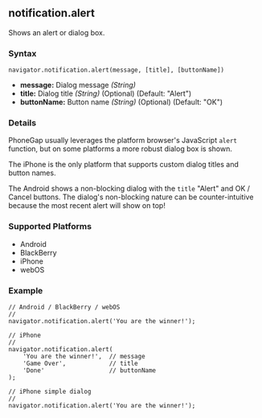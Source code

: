 notification.alert
------------------

Shows an alert or dialog box.

### Syntax ###

    navigator.notification.alert(message, [title], [buttonName])

- __message:__ Dialog message _(String)_
- __title:__ Dialog title _(String)_ (Optional) (Default: "Alert")
- __buttonName:__ Button name _(String)_ (Optional) (Default: "OK")
    
### Details ###

PhoneGap usually leverages the platform browser's JavaScript `alert` function, but on some platforms a more robust dialog box is shown.

The iPhone is the only platform that supports custom dialog titles and button names.

The Android shows a non-blocking dialog with the `title` "Alert" and OK / Cancel buttons. The dialog's non-blocking nature can be counter-intuitive because the most recent alert will show on top!

### Supported Platforms ###

- Android
- BlackBerry
- iPhone
- webOS

### Example ###

    // Android / BlackBerry / webOS
    //
    navigator.notification.alert('You are the winner!');
    
    // iPhone
    //
    navigator.notification.alert(
        'You are the winner!',  // message
        'Game Over',            // title
        'Done'                  // buttonName
    );
    
    // iPhone simple dialog
    //
    navigator.notification.alert('You are the winner!');